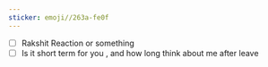 ```yaml
---
sticker: emoji//263a-fe0f
---
```

- [ ] Rakshit Reaction or something
- [ ] Is it short term for you , and how long think about me after leave